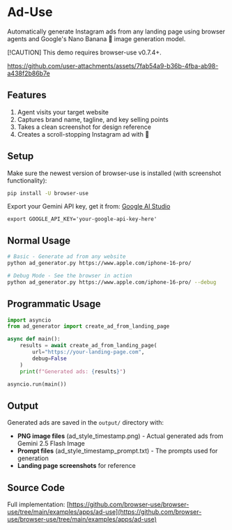 # Ad-Use

Automatically generate Instagram ads from any landing page using browser agents and Google's Nano Banana 🍌 image generation model.

[!CAUTION]
This demo requires browser-use v0.7.4+.

https://github.com/user-attachments/assets/7fab54a9-b36b-4fba-ab98-a438f2b86b7e

## Features

1. Agent visits your target website
2. Captures brand name, tagline, and key selling points
3. Takes a clean screenshot for design reference
4. Creates a scroll-stopping Instagram ad with 🍌

## Setup

Make sure the newest version of browser-use is installed (with screenshot functionality):
```bash
pip install -U browser-use
```

Export your Gemini API key, get it from: [Google AI Studio](https://makersuite.google.com/app/apikey) 
```
export GOOGLE_API_KEY='your-google-api-key-here'
```

## Normal Usage

```bash
# Basic - Generate ad from any website
python ad_generator.py https://www.apple.com/iphone-16-pro/

# Debug Mode - See the browser in action
python ad_generator.py https://www.apple.com/iphone-16-pro/ --debug
```

## Programmatic Usage
```python
import asyncio
from ad_generator import create_ad_from_landing_page

async def main():
    results = await create_ad_from_landing_page(
        url="https://your-landing-page.com",
        debug=False
    )
    print(f"Generated ads: {results}")

asyncio.run(main())
```

## Output

Generated ads are saved in the `output/` directory with:
- **PNG image files** (ad_style_timestamp.png) - Actual generated ads from Gemini 2.5 Flash Image
- **Prompt files** (ad_style_timestamp_prompt.txt) - The prompts used for generation  
- **Landing page screenshots** for reference

## Source Code

Full implementation: [https://github.com/browser-use/browser-use/tree/main/examples/apps/ad-use](https://github.com/browser-use/browser-use/tree/main/examples/apps/ad-use) 
